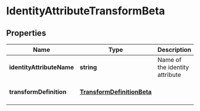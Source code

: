 # IdentityAttributeTransformBeta

## Properties

Name | Type | Description | Notes
------------ | ------------- | ------------- | -------------
**identityAttributeName** | **string** | Name of the identity attribute | [optional] [default to undefined]
**transformDefinition** | [**TransformDefinitionBeta**](TransformDefinitionBeta.md) |  | [optional] [default to undefined]

